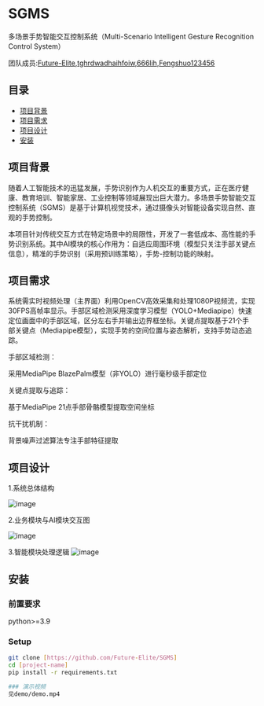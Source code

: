 # SGMS

多场景手势智能交互控制系统（Multi-Scenario Intelligent Gesture Recognition Control System）

团队成员:[Future-Elite](https://github.com/Future-Elite),[tghrdwadhaihfoiw](https://github.com/tghrdwadhaihfoiw),[666lih](https://github.com/666lih),[Fengshuo123456](https://github.com/Fengshuo123456)

## 目录
- [项目背景](#项目背景)
- [项目需求](#项目需求)
- [项目设计](#项目设计)
- [安装](#安装)


## 项目背景
随着人工智能技术的迅猛发展，手势识别作为人机交互的重要方式，正在医疗健康、教育培训、智能家居、工业控制等领域展现出巨大潜力。多场景手势智能交互控制系统（SGMS）是基于计算机视觉技术，通过摄像头对智能设备实现自然、直观的手势控制。

本项目针对传统交互方式在特定场景中的局限性，开发了一套低成本、高性能的手势识别系统。其中AI模块的核心作用为：自适应周围环境（模型只关注手部关键点信息），精准的手势识别（采用预训练策略），手势-控制功能的映射。

## 项目需求
系统需实时视频处理（主界面）利用OpenCV高效采集和处理1080P视频流，实现30FPS高帧率显示。手部区域检测采用深度学习模型（YOLO+Mediapipe）快速定位画面中的手部区域，区分左右手并输出边界框坐标。关键点提取基于21个手部关键点（Mediapipe模型），实现手势的空间位置与姿态解析，支持手势动态追踪。


手部区域检测​​：

  采用MediaPipe BlazePalm模型（非YOLO）进行毫秒级手部定位

​​关键点提取与追踪​​：

  基于MediaPipe 21点手部骨骼模型提取空间坐标

抗干扰机制​​：

  背景噪声过滤算法专注手部特征提取

  
## 项目设计

1.系统总体结构

![image](https://github.com/user-attachments/assets/376782d0-130c-4e83-aecb-62aaf1c3e27d)


2.业务模块与AI模块交互图

![image](https://github.com/user-attachments/assets/f46d0765-9837-4e97-ae66-b4585d89845d)

3.智能模块处理逻辑
![image](https://github.com/user-attachments/assets/2caf75b3-e26e-474e-9b10-ed19bc5c0af7)


## 安装
### 前置要求
python>=3.9

### Setup
```bash
git clone [https://github.com/Future-Elite/SGMS]
cd [project-name]
pip install -r requirements.txt

### 演示视频
见demo/demo.mp4
